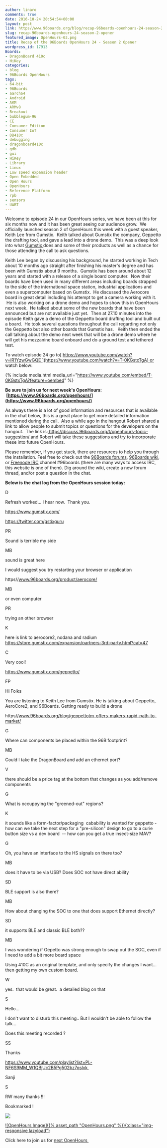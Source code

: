 ```yaml
---
author: linaro
comments: true
date: 2016-10-24 20:54:54+00:00
layout: post
link: https//www.96boards.org/blog/recap-96boards-openhours-24-season-2-opener/
slug: recap-96boards-openhours-24-season-2-opener
featured_image: OpenHours-03.png
title: Recap of the 96Boards OpenHours 24 - Season 2 Opener
wordpress_id: 17913
Boards:
- DragonBoard 410c
- HiKey
categories:
- blog
- 96Boards OpenHours
tags:
- 64-bit
- 96Boards
- aarch64
- Android
- ARM
- ARMv8
- Breakout
- bubblegum-96
- CE
- Consumer Edition
- Consumer IoT
- DB410c
- debugging
- dragonboard410c
- gdb
- gui
- HiKey
- Library
- Linux
- Low speed expansion header
- Open Embedded
- Open Hours
- OpenHours
- Reference Platform
- rpb
- sensors
- UART
---
```


Welcome to episode 24 in our OpenHours series, we have been at this for six months now and it has been great seeing our audience grow.  We officially launched season 2 of OpenHours this week with a guest speaker, Keith Lee from Gumstix.  Keith talked about Gumstix the company, Geppetto the drafting tool, and gave a lead into a drone demo.  This was a deep look into what [Gumstix ](https://www.gumstix.com/)does and some of their products as well as a chance for those attending the call to ask questions.

Keith Lee began by discussing his background, he started working in Tech about 10 months ago straight after finishing his master's degree and has been with Gumstix about 9 months.  Gumstix has been around about 12 years and started with a release of a single board computer.  Now their boards have been used in many different areas including boards strapped to the side of the international space station, industrial applications and even a supercomputer based on Gumstix.  He discussed the Aerocore board in great detail including his attempt to get a camera working with it.  He is also working on a drone demo and hopes to show this in OpenHours next week.  He talked about some of the new boards that have been announced but are not available just yet.  Then at 27.10 minutes into the episode Keith gave a demo of the Geppetto board drafting tool and built out a board.  He took several questions throughout the call regarding not only the Geppetto but also other boards that Gumstix has.   Keith then ended the call talking about the demo next week that will be a drone demo where he will get his mezzanine board onboard and do a ground test and tethered test.

To watch episode 24 go to[ https://www.youtube.com/watch?v=iR1YzwGwGQE ](https://www.youtube.com/watch?v=T-0KGstxTgA) or watch below:

{% include media.html media_url="https://www.youtube.com/embed/T-0KGstxTgA?feature=oembed" %}

**Be sure to join us for next week's OpenHours:  [https://www.96boards.org/openhours/](https://www.96boards.org/openhours/)**

As always there is a lot of good information and resources that is available in the chat below, this is a great place to get more detailed information mentioned during the call.  Also a while ago in the hangout Robert shared a link to allow people to submit topics or questions for the developers on the hangout.  The link is:[ https//discuss.96boards.org/t/openhours-topic-suggestion/ ](https//discuss.96boards.org/t/openhours-topic-suggestion/)and Robert will take these suggestions and try to incorporate these into future OpenHours.

Please remember, if you get stuck, there are resources to help you through the installation. Feel free to check out the [96Boards forums](https//discuss.96boards.org/), [96Boards wiki](https://github.com/96boards/documentation/wiki), or [Freenode IRC](http://webchat.freenode.net/?channels=%2396boards) channel #96boards (there are many ways to access IRC, this website is one of them). Dig around the wiki, create a new forum thread, and/or post a question in the chat.

**Below is the chat log from the OpenHours session today:**


























D












Refresh worked... I hear now.  Thank you.






















https://www.gumstix.com/






















https://twitter.com/gstixguru




















PR












Sound is terrible my side




















MB












sound is great here






















I would suggest you try restarting your browser or application






















https//www.96boards.org/product/aerocore/




















MB












or even computer




















PR












trying an other browser




















K












here is link to aerocore2, nodana and radium https://store.gumstix.com/expansion/partners-3rd-party.html?cat=47




















C












Very cool!






















https://www.gumstix.com/geppetto/




















FP












Hi Folks






















You are listening to Keith Lee from Gumstix. He is talking about Geppetto, AeroCore2, and 96Boards. Getting ready to build a drone






















https//www.96boards.org/blog/geppettotm-offers-makers-rapid-path-to-market/




















G












Where can components be placed within the 96B footprint?




















MB












Could I take the DragonBoard and add an ethernet port?




















V












there should be a price tag at the bottom that changes as you add/remove components




















G












What is occuppying the "greened-out" regions?




















K












it sounds like a form-factor/packaging  cabability is wanted for geppetto - how can we take the next step for a "pre-silicon" design to go to a curie button size vs a dev board  -- how can you get a true insect-size MAV?




















G












Oh, you have an interface to the HS signals on there too?




















MB












does it have to be via USB? Does SOC not have direct ability




















SD












BLE support is also there?




















MB












How about changing the SOC to one that does support Ethernet directly?




















SD












it supports BLE and classic BLE both??




















MB












I was wondering if Gepetto was strong enough to swap out the SOC, even if I need to add a bit more board space






















Using 410C as an original template, and only specify the changes I want... then getting my own custom board.




















W












yes.  that would be great.  a detailed blog on that




















S












Hello...






















I don't want to disturb this meeting.. But I wouldn't be able to follow the talk...






















Does this meeting recorded ?




















SS












Thanks






















https://www.youtube.com/playlist?list=PL-NF6S9MM_W1QBjUc2B5Pg502bz7qslxk 

















Sanji







S












RW many thanks !!!






















Bookmarked !












































![](https://ssl.gstatic.com/ui/v1/icons/mail/images/cleardot.gif)

















[![OpenHours Image]({% asset_path "OpenHours.png" %}){:class="img-responsive lazyload"}](https//www.96boards.org/openhours/)



Click here to join us for [next OpenHours ](https//www.96boards.org/openhours/)
